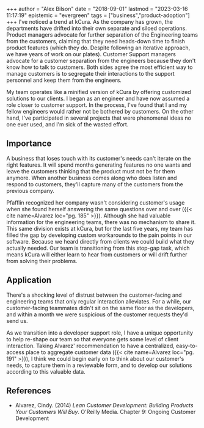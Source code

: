 +++
author = "Alex Bilson"
date = "2018-09-01"
lastmod = "2023-03-16 11:17:19"
epistemic = "evergreen"
tags = ["business","product-adoption"]
+++
I've noticed a trend at kCura. As the company has grown, the departments have drifted into their own separate and siloed operations. Product managers advocate for further separation of the Engineering teams from the customers, claiming that they need heads-down time to finish product features (which they do. Despite following an iterative approach, we have years of work on our plates). Customer Support managers advocate for a customer separation from the engineers because they don't know how to talk to customers. Both sides agree the most efficient way to manage customers is to segregate their interactions to the support personnel and keep them from the engineers.

My team operates like a minified version of kCura by offering customized solutions to our clients. I began as an engineer and have now assumed a role closer to customer support. In the process, I've found that I and my fellow engineers would rather not be bothered by customers. On the other hand, I've participated in several projects that were phenomenal ideas no one ever used, and I'm sick of the wasted effort.

## Importance

A business that loses touch with its customer's needs can't iterate on the right features. It will spend months generating features no one wants and leave the customers thinking that the product must not be for them anymore. When another business comes along who does listen and respond to customers, they'll capture many of the customers from the previous company.

Pfafflin recognized her company wasn't considering customer's usage when she found herself answering the same questions over and over ({{< cite name=Alvarez loc="pg. 185" >}}). Although she had valuable information for the engineering teams, there was no mechanism to share it. This same division exists at kCura, but for the last five years, my team has filled the gap by developing custom workarounds to the pain points in our software. Because we heard directly from clients we could build what they actually needed. Our team is transitioning from this stop-gap task, which means kCura will either learn to hear from customers or will drift further from solving their problems.

## Application

There's a shocking level of distrust between the customer-facing and engineering teams that only regular interaction alleviates. For a while, our customer-facing teammates didn't sit on the same floor as the developers, and within a month we were suspicious of the customer requests they'd send us.

As we transition into a developer support role, I have a unique opportunity to help re-shape our team so that everyone gets some level of client interaction. Taking Alvarez' recommendation to have a centralized, easy-to-access place to aggregate customer data ({{< cite name=Alvarez loc="pg. 191" >}}), I think we could begin early on to think about our customer's needs, to capture them in a reviewable form, and to develop our solutions according to this valuable data.

## References

- Alvarez, Cindy. (2014) _Lean Customer Development: Building Products Your Customers Will Buy_. O'Reilly Media. Chapter 9: Ongoing Customer Development
